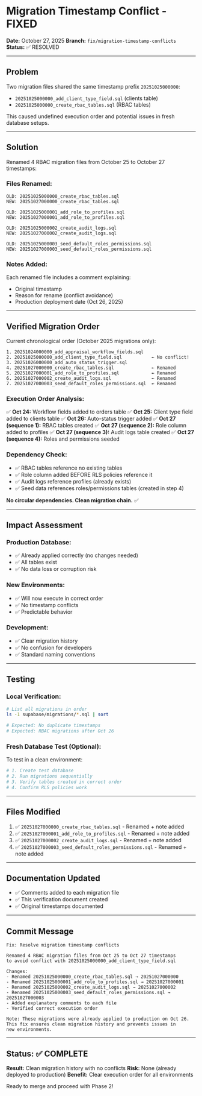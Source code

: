 # Migration Timestamp Conflict - FIXED

**Date:** October 27, 2025
**Branch:** `fix/migration-timestamp-conflicts`
**Status:** ✅ RESOLVED

---

## Problem

Two migration files shared the same timestamp prefix `20251025000000`:
- `20251025000000_add_client_type_field.sql` (clients table)
- `20251025000000_create_rbac_tables.sql` (RBAC tables)

This caused undefined execution order and potential issues in fresh database setups.

---

## Solution

Renamed 4 RBAC migration files from October 25 to October 27 timestamps:

### Files Renamed:

```
OLD: 20251025000000_create_rbac_tables.sql
NEW: 20251027000000_create_rbac_tables.sql

OLD: 20251025000001_add_role_to_profiles.sql
NEW: 20251027000001_add_role_to_profiles.sql

OLD: 20251025000002_create_audit_logs.sql
NEW: 20251027000002_create_audit_logs.sql

OLD: 20251025000003_seed_default_roles_permissions.sql
NEW: 20251027000003_seed_default_roles_permissions.sql
```

### Notes Added:

Each renamed file includes a comment explaining:
- Original timestamp
- Reason for rename (conflict avoidance)
- Production deployment date (Oct 26, 2025)

---

## Verified Migration Order

Current chronological order (October 2025 migrations only):

```
1. 20251024000000_add_appraisal_workflow_fields.sql
2. 20251025000000_add_client_type_field.sql           ← No conflict!
3. 20251026000000_add_auto_status_trigger.sql
4. 20251027000000_create_rbac_tables.sql              ← Renamed
5. 20251027000001_add_role_to_profiles.sql            ← Renamed
6. 20251027000002_create_audit_logs.sql               ← Renamed
7. 20251027000003_seed_default_roles_permissions.sql  ← Renamed
```

### Execution Order Analysis:

✅ **Oct 24:** Workflow fields added to orders table
✅ **Oct 25:** Client type field added to clients table
✅ **Oct 26:** Auto-status trigger added
✅ **Oct 27 (sequence 1):** RBAC tables created
✅ **Oct 27 (sequence 2):** Role column added to profiles
✅ **Oct 27 (sequence 3):** Audit logs table created
✅ **Oct 27 (sequence 4):** Roles and permissions seeded

### Dependency Check:

- ✅ RBAC tables reference no existing tables
- ✅ Role column added BEFORE RLS policies reference it
- ✅ Audit logs reference profiles (already exists)
- ✅ Seed data references roles/permissions tables (created in step 4)

**No circular dependencies. Clean migration chain.** ✅

---

## Impact Assessment

### Production Database:
- ✅ Already applied correctly (no changes needed)
- ✅ All tables exist
- ✅ No data loss or corruption risk

### New Environments:
- ✅ Will now execute in correct order
- ✅ No timestamp conflicts
- ✅ Predictable behavior

### Development:
- ✅ Clear migration history
- ✅ No confusion for developers
- ✅ Standard naming conventions

---

## Testing

### Local Verification:

```bash
# List all migrations in order
ls -1 supabase/migrations/*.sql | sort

# Expected: No duplicate timestamps
# Expected: RBAC migrations after Oct 26
```

### Fresh Database Test (Optional):

To test in a clean environment:

```bash
# 1. Create test database
# 2. Run migrations sequentially
# 3. Verify tables created in correct order
# 4. Confirm RLS policies work
```

---

## Files Modified

1. ✅ `20251027000000_create_rbac_tables.sql` - Renamed + note added
2. ✅ `20251027000001_add_role_to_profiles.sql` - Renamed + note added
3. ✅ `20251027000002_create_audit_logs.sql` - Renamed + note added
4. ✅ `20251027000003_seed_default_roles_permissions.sql` - Renamed + note added

---

## Documentation Updated

- ✅ Comments added to each migration file
- ✅ This verification document created
- ✅ Original timestamps documented

---

## Commit Message

```
Fix: Resolve migration timestamp conflicts

Renamed 4 RBAC migration files from Oct 25 to Oct 27 timestamps
to avoid conflict with 20251025000000_add_client_type_field.sql

Changes:
- Renamed 20251025000000_create_rbac_tables.sql → 20251027000000
- Renamed 20251025000001_add_role_to_profiles.sql → 20251027000001
- Renamed 20251025000002_create_audit_logs.sql → 20251027000002
- Renamed 20251025000003_seed_default_roles_permissions.sql → 20251027000003
- Added explanatory comments to each file
- Verified correct execution order

Note: These migrations were already applied to production on Oct 26.
This fix ensures clean migration history and prevents issues in
new environments.
```

---

## Status: ✅ COMPLETE

**Result:** Clean migration history with no conflicts
**Risk:** None (already deployed to production)
**Benefit:** Clear execution order for all environments

Ready to merge and proceed with Phase 2!
